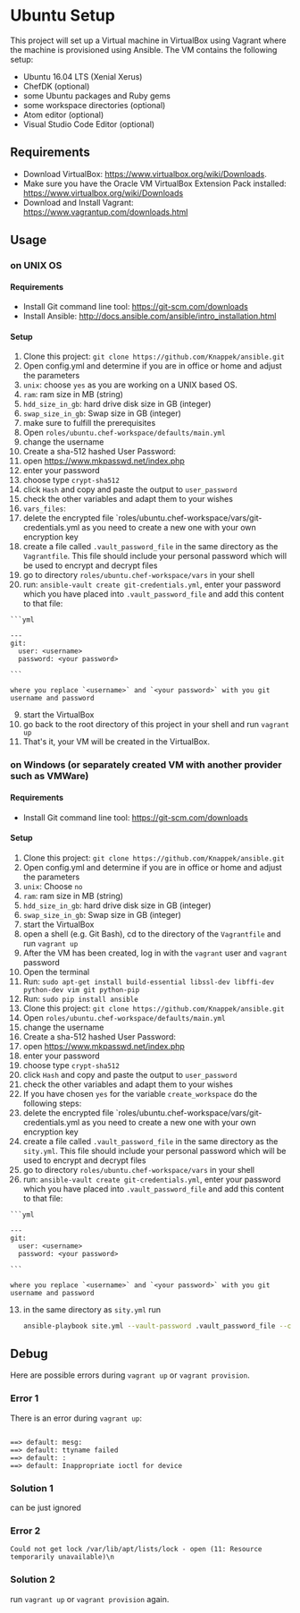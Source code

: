 # Ubuntu Setup

This project will set up a Virtual machine in VirtualBox using Vagrant where the machine is provisioned using Ansible. The VM contains the following setup:
* Ubuntu 16.04 LTS (Xenial Xerus)
* ChefDK (optional)
* some Ubuntu packages and Ruby gems
* some workspace directories (optional)
* Atom editor (optional)
* Visual Studio Code Editor (optional)

## Requirements
* Download VirtualBox: https://www.virtualbox.org/wiki/Downloads.
* Make sure you have the Oracle VM VirtualBox Extension Pack installed: https://www.virtualbox.org/wiki/Downloads
* Download and Install Vagrant: https://www.vagrantup.com/downloads.html

Usage
-----

### on UNIX OS

#### Requirements
* Install Git command line tool: https://git-scm.com/downloads
* Install Ansible: http://docs.ansible.com/ansible/intro_installation.html

#### Setup

1. Clone this project: `git clone https://github.com/Knappek/ansible.git`
2. Open config.yml and determine if you are in office or home and adjust the parameters
  1. `unix`: choose `yes` as you are working on a UNIX based OS.
  2. `ram`: ram size in MB (string)
  3. `hdd_size_in_gb`: hard drive disk size in GB (integer)
  4. `swap_size_in_gb`: Swap size in GB (integer)
3. make sure to fulfill the prerequisites
4. Open `roles/ubuntu.chef-workspace/defaults/main.yml`
5. change the username
6. Create a sha-512 hashed User Password:
  1. open https://www.mkpasswd.net/index.php
  2. enter your password
  3. choose type `crypt-sha512`
  4. click `Hash` and copy and paste the output to `user_password`
7. check the other variables and adapt them to your wishes
8. `vars_files`:
  1. delete the encrypted file `roles/ubuntu.chef-workspace/vars/git-credentials.yml as you need to create a new one with your own encryption key
  2. create a file called `.vault_password_file` in the same directory as the `Vagrantfile`. This file should include your personal password which will be used to encrypt and decrypt files
  3. go to directory `roles/ubuntu.chef-workspace/vars` in your shell
  4. run: `ansible-vault create git-credentials.yml`, enter your password which you have placed into `.vault_password_file` and add this content to that file:

    ```yml

    ---
    git:
      user: <username>
      password: <your password>

    ```

    where you replace `<username>` and `<your password>` with you git username and password
9. start the VirtualBox
10. go back to the root directory of this project in your shell and run `vagrant up`
11. That's it, your VM will be created in the VirtualBox.


### on Windows (or separately created VM with another provider such as VMWare)

#### Requirements
* Install Git command line tool: https://git-scm.com/downloads

#### Setup

1. Clone this project: `git clone https://github.com/Knappek/ansible.git`
2. Open config.yml and determine if you are in office or home and adjust the parameters
  1. `unix`: Choose `no`
  2. `ram`: ram size in MB (string)
  3. `hdd_size_in_gb`: hard drive disk size in GB (integer)
  4. `swap_size_in_gb`: Swap size in GB (integer)
3. start the VirtualBox
4. open a shell (e.g. Git Bash), cd to the directory of the `Vagrantfile` and run `vagrant up`
5. After the VM has been created, log in with the `vagrant` user and `vagrant` password
6. Open the terminal
7. Run: `sudo apt-get install build-essential libssl-dev libffi-dev python-dev vim git python-pip`
8. Run: `sudo pip install ansible`
9. Clone this project: `git clone https://github.com/Knappek/ansible.git`
10. Open `roles/ubuntu.chef-workspace/defaults/main.yml`
11. change the username
12. Create a sha-512 hashed User Password:
  1. open https://www.mkpasswd.net/index.php
  2. enter your password
  3. choose type `crypt-sha512`
  4. click `Hash` and copy and paste the output to `user_password`
13. check the other variables and adapt them to your wishes
14. If you have chosen `yes` for the variable `create_workspace`  do the following steps:
  1. delete the encrypted file `roles/ubuntu.chef-workspace/vars/git-credentials.yml as you need to create a new one with your own encryption key
  2. create a file called `.vault_password_file` in the same directory as the `sity.yml`. This file should include your personal password which will be used to encrypt and decrypt files
  3. go to directory `roles/ubuntu.chef-workspace/vars` in your shell
  4. run: `ansible-vault create git-credentials.yml`, enter your password which you have placed into `.vault_password_file` and add this content to that file:

    ```yml

    ---
    git:
      user: <username>
      password: <your password>

    ```

    where you replace `<username>` and `<your password>` with you git username and password

13. in the same directory as `sity.yml` run
    ```bash
    ansible-playbook site.yml --vault-password .vault_password_file --connection=local
    ```


Debug
-----

Here are possible errors during `vagrant up` or `vagrant provision`.

### Error 1

There is an error during `vagrant up`:

```

==> default: mesg:
==> default: ttyname failed
==> default: :
==> default: Inappropriate ioctl for device

```

### Solution 1
can be just ignored



### Error 2
`Could not get lock /var/lib/apt/lists/lock - open (11: Resource temporarily unavailable)\n`

### Solution 2
run `vagrant up` or `vagrant provision` again.
